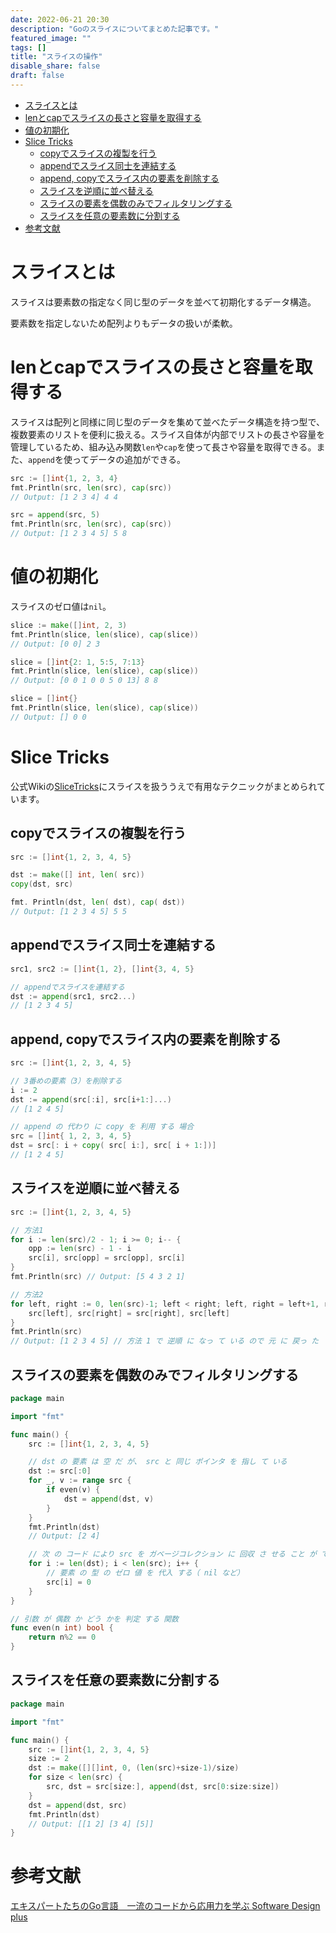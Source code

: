 ```yaml
---
date: 2022-06-21 20:30
description: "Goのスライスについてまとめた記事です。"
featured_image: ""
tags: []
title: "スライスの操作"
disable_share: false
draft: false
---
```

- [スライスとは](#スライスとは)
- [lenとcapでスライスの長さと容量を取得する](#lenとcapでスライスの長さと容量を取得する)
- [値の初期化](#値の初期化)
- [Slice Tricks](#slice-tricks)
	- [copyでスライスの複製を行う](#copyでスライスの複製を行う)
	- [appendでスライス同士を連結する](#appendでスライス同士を連結する)
	- [append, copyでスライス内の要素を削除する](#append-copyでスライス内の要素を削除する)
	- [スライスを逆順に並べ替える](#スライスを逆順に並べ替える)
	- [スライスの要素を偶数のみでフィルタリングする](#スライスの要素を偶数のみでフィルタリングする)
	- [スライスを任意の要素数に分割する](#スライスを任意の要素数に分割する)
- [参考文献](#参考文献)

# スライスとは

スライスは要素数の指定なく同じ型のデータを並べて初期化するデータ構造。

要素数を指定しないため配列よりもデータの扱いが柔軟。

# lenとcapでスライスの長さと容量を取得する

スライスは配列と同様に同じ型のデータを集めて並べたデータ構造を持つ型で、複数要素のリストを便利に扱える。スライス自体が内部でリストの長さや容量を管理しているため、組み込み関数`len`や`cap`を使って長さや容量を取得できる。また、`append`を使ってデータの追加ができる。

```go
src := []int{1, 2, 3, 4}
fmt.Println(src, len(src), cap(src))
// Output: [1 2 3 4] 4 4

src = append(src, 5)
fmt.Println(src, len(src), cap(src))
// Output: [1 2 3 4 5] 5 8
```

# 値の初期化

スライスのゼロ値は`nil`。

```go
slice := make([]int, 2, 3)
fmt.Println(slice, len(slice), cap(slice))
// Output: [0 0] 2 3

slice = []int{2: 1, 5:5, 7:13}
fmt.Println(slice, len(slice), cap(slice))
// Output: [0 0 1 0 0 5 0 13] 8 8

slice = []int{}
fmt.Println(slice, len(slice), cap(slice))
// Output: [] 0 0
```

# Slice Tricks

公式Wikiの[SliceTricks](https://github.com/golang/go/wiki/SliceTricks)にスライスを扱ううえで有用なテクニックがまとめられています。

## copyでスライスの複製を行う

```go
src := []int{1, 2, 3, 4, 5}

dst := make([] int, len( src))
copy(dst, src)

fmt. Println(dst, len( dst), cap( dst))
// Output: [1 2 3 4 5] 5 5
```

## appendでスライス同士を連結する

```go
src1, src2 := []int{1, 2}, []int{3, 4, 5}

// appendでスライスを連結する
dst := append(src1, src2...)
// [1 2 3 4 5]
```

## append, copyでスライス内の要素を削除する

```go
src := []int{1, 2, 3, 4, 5}

// 3番めの要素（3）を削除する
i := 2
dst := append(src[:i], src[i+1:]...)
// [1 2 4 5]

// append の 代わり に copy を 利用 する 場合
src = []int{ 1, 2, 3, 4, 5}
dst = src[: i + copy( src[ i:], src[ i + 1:])]
// [1 2 4 5]
```
## スライスを逆順に並べ替える

```go
src := []int{1, 2, 3, 4, 5}

// 方法1
for i := len(src)/2 - 1; i >= 0; i-- {
	opp := len(src) - 1 - i
	src[i], src[opp] = src[opp], src[i]
}
fmt.Println(src) // Output: [5 4 3 2 1]

// 方法2
for left, right := 0, len(src)-1; left < right; left, right = left+1, right-1 {
	src[left], src[right] = src[right], src[left]
}
fmt.Println(src)
// Output: [1 2 3 4 5] // 方法 1 で 逆順 に なっ て いる ので 元 に 戻っ た
```

## スライスの要素を偶数のみでフィルタリングする

```go
package main

import "fmt"

func main() {
	src := []int{1, 2, 3, 4, 5}

	// dst の 要素 は 空 だ が、 src と 同じ ポインタ を 指し て いる
	dst := src[:0]
	for _, v := range src {
		if even(v) {
			dst = append(dst, v)
		}
	}
	fmt.Println(dst)
	// Output: [2 4]

	// 次 の コード により src を ガベージコレクション に 回収 さ せる こと が できる
	for i := len(dst); i < len(src); i++ {
		// 要素 の 型 の ゼロ 値 を 代入 する（ nil など）
		src[i] = 0
	}
}

// 引数 が 偶数 か どう かを 判定 する 関数
func even(n int) bool {
	return n%2 == 0
}
```

## スライスを任意の要素数に分割する

```go
package main

import "fmt"

func main() {
	src := []int{1, 2, 3, 4, 5}
	size := 2
	dst := make([][]int, 0, (len(src)+size-1)/size)
	for size < len(src) {
		src, dst = src[size:], append(dst, src[0:size:size])
	}
	dst = append(dst, src)
	fmt.Println(dst)
	// Output: [[1 2] [3 4] [5]]
}
```

# 参考文献

[エキスパートたちのGo言語　一流のコードから応用力を学ぶ Software Design plus](https://gihyo.jp/book/2022/978-4-297-12519-6)
